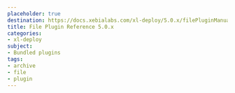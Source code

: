 ```yaml
---
placeholder: true
destination: https://docs.xebialabs.com/xl-deploy/5.0.x/filePluginManual.html
title: File Plugin Reference 5.0.x
categories: 
- xl-deploy
subject:
- Bundled plugins
tags:
- archive
- file
- plugin
---
```


